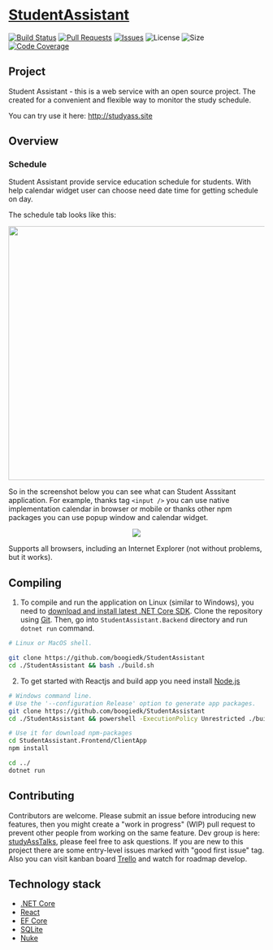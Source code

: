 # [StudentAssistant](https://trello.com/b/TXtoDDO0/student-assistant-kanban)

[![Build Status](https://dev.azure.com/boogiedkcore/StudentAssistant/_apis/build/status/boogiedk.StudentAssistant?branchName=master)](https://dev.azure.com/boogiedkcore/StudentAssistant/_build/latest?definitionId=13&branchName=master) 
[![Pull Requests](https://img.shields.io/github/issues-pr/boogiedk/studentassistant.svg)](https://github.com/boogiedk/studentassistant/pulls) 
[![Issues](https://img.shields.io/github/issues/boogiedk/studentassistant.svg)](https://github.com/boogiedk/studentassistant/issues) 
![License](https://img.shields.io/github/license/boogiedk/studentassistant.svg) ![Size](https://img.shields.io/github/repo-size/boogiedk/studentassistant.svg)
[![Code Coverage](https://img.shields.io/azure-devops/coverage/boogiedkcore/StudentAssistant/13)](https://dev.azure.com/boogiedkcore/StudentAssistant/_build/latest?definitionId=13&branchName=master)

## Project

Student Assistant - this is a web service with an open source project. The created for a convenient and flexible way to monitor the study schedule. 

You can try use it here: http://studyass.site

## Overview

### Schedule

Student Assistant provide service education schedule for students. With help calendar widget user can choose need date time for getting schedule on day.

The schedule tab looks like this:
<p align="center">
 <img width="900" height="500" align="center" src="https://sun9-20.userapi.com/c851532/v851532849/1b0fa3/CQ77BSThUcE.jpg">
</p>

So in the screenshot below you can see what can Student Asssitant application. For example, thanks tag `<input />` you can use native implementation calendar in browser or mobile or thanks other npm packages you can use popup window and calendar widget.

<p align="center">
 <img align="center" src="https://sun9-27.userapi.com/c857736/v857736849/7557c/wUWPWA9ZD4s.jpg">
</p>

Supports all browsers, including an Internet Explorer (not without problems, but it works).

## Compiling

1) To compile and run the application on Linux (similar to Windows), you need to [download and install latest .NET Core SDK](https://www.microsoft.com/net/learn/dotnet/hello-world-tutorial). Clone the repository using [Git](https://git-scm.com/). Then, go into `StudentAssistant.Backend` directory and run `dotnet run` command.

```sh
# Linux or MacOS shell.

git clone https://github.com/boogiedk/StudentAssistant
cd ./StudentAssistant && bash ./build.sh

```
2) To get started with Reactjs and build app you need install [Node.js](https://github.com/nodesource/distributions/blob/master/README.md)

```sh
# Windows command line.
# Use the '--configuration Release' option to generate app packages.
git clone https://github.com/boogiedk/StudentAssistant
cd ./StudentAssistant && powershell -ExecutionPolicy Unrestricted ./build.ps1

# Use it for download npm-packages
cd StudentAssistant.Frontend/ClientApp
npm install

cd ../
dotnet run
```

## Contributing

Contributors are welcome. Please submit an issue before introducing new features, then you might create a "work in progress" (WIP) pull request to prevent other people from working on the same feature. Dev group is here: [studyAssTalks](https://t.me/studyAssTalks), please feel free to ask questions. If you are new to this project there are some entry-level issues marked with "good first issue" tag.
Also you can visit kanban board [Trello](https://trello.com/b/TXtoDDO0/student-assistant-kanban) and watch for roadmap develop.

## Technology stack

* [.NET Core](https://github.com/dotnet)
* [React](https://reactjs.org/)
* [EF Core](https://github.com/dotnet/efcore)
* [SQLite](https://www.sqlite.org/index.html)
* [Nuke](https://nuke.build/)

